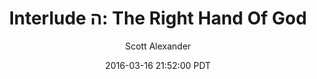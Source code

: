 ---
layout: chapter
title: "Interlude ה: The Right Hand Of God"
author: Scott Alexander
description: http://unsongbook.com/interlude-%D7%94-the-right-hand-of-god/
date: 2016-03-16 21:52:00 PDT
length: 623063
duration: 156
guid: interlude-ה-the-right-hand-of-god
---
